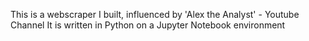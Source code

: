 This is a webscraper I built, influenced by 'Alex the Analyst' - Youtube Channel
It is written in Python on a Jupyter Notebook environment
